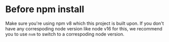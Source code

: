 # Before npm install
Make sure you're using npm v8 which this project is built upon.
If you don't have any correspoding node version like node v16 for this,
we recommend you to use `nvm` to switch to a correspoding node version.
